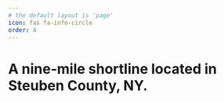 ```yaml
---
# the default layout is 'page'
icon: fas fa-info-circle
order: 4
---
```


# A nine-mile shortline located in Steuben County, NY.
